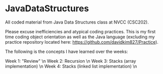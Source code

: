 # JavaDataStructures
All coded material from Java Data Structures class at NVCC (CSC202).

Please excuse inefficiencies and atypical coding practices. This is my first time coding object orientation as well as the Java language (excluding my practice repository located here: https://github.com/davidkim827/Practice).

The following is the concepts I have learned over the weeks:

Week 1: "Review" \n
Week 2: Recursion \n
Week 3: Stacks (array implementation) \n
Week 4: Stacks (linked list implementation) \n
